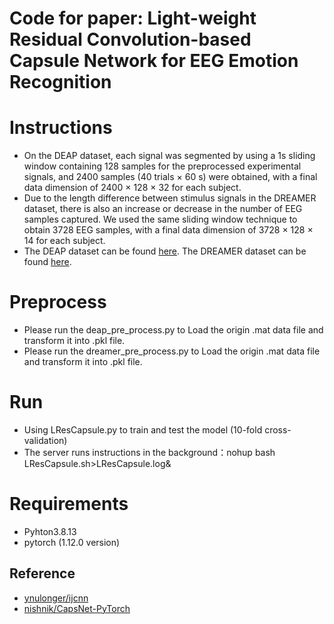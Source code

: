 # Code for paper: Light-weight Residual Convolution-based Capsule Network for EEG Emotion Recognition

# Instructions
* On the DEAP dataset, each signal was segmented by using a 1s sliding window containing 128 samples for the preprocessed experimental signals, and 2400 samples (40 trials × 60 s) were obtained, with a final data dimension of 2400 × 128 × 32 for each subject. 
* Due to the length difference between stimulus signals in the DREAMER dataset, there is also an increase or decrease in the number of EEG samples captured. We used the same sliding window technique to obtain 3728 EEG samples, with a final data dimension of 3728 × 128 × 14 for each subject.
* The DEAP dataset can be found [here](http://www.eecs.qmul.ac.uk/mmv/datasets/deap). The DREAMER dataset can be found [here](https://zenodo.org/record/546113/accessrequest).

# Preprocess
* Please run the deap_pre_process.py to Load the origin .mat data file and transform it into .pkl file.
* Please run the dreamer_pre_process.py to Load the origin .mat data file and transform it into .pkl file.

# Run
* Using LResCapsule.py to train and test the model (10-fold cross-validation) 
* The server runs instructions in the background：nohup bash LResCapsule.sh>LResCapsule.log&

# Requirements
+ Pyhton3.8.13
+ pytorch (1.12.0 version)

## Reference
* [ynulonger/ijcnn](https://github.com/ynulonger/ijcnn)
* [nishnik/CapsNet-PyTorch](https://github.com/nishnik/CapsNet-PyTorch)
